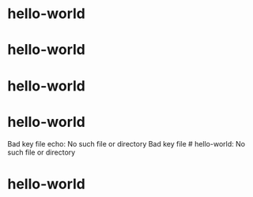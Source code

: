 # hello-world
# hello-world
# hello-world
# hello-world
Bad key file echo: No such file or directory
Bad key file # hello-world: No such file or directory
# hello-world
